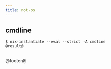 ```yaml
---
title: not-os
---
```


## cmdline

```
$ nix-instantiate --eval --strict -A cmdline
@result@
```


<br />
@footer@
